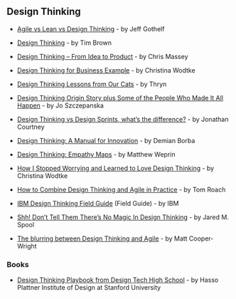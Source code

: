## Design Thinking

- [Agile vs Lean vs Design Thinking](https://medium.com/@jboogie/agile-vs-lean-vs-design-thinking-2329df8ab53c) - by Jeff Gothelf

- [Design Thinking](https://hbr.org/2008/06/design-thinking) - by Tim Brown

- [Design Thinking – From Idea to Product](https://www.mindtheproduct.com/2017/01/design-thinking-idea-product) - by Chris Massey

- [Design Thinking for Business Example](https://medium.com/@cwodtke/lets-take-an-example-i-have-been-a-part-of-many-many-times-a-reorg-fa4cb6e48853) - by Christina Wodtke

- [Design Thinking Lessons from Our Cats](https://hackernoon.com/design-thinking-lessons-from-our-cats-9a43fd71457a) - by Thryn

- [Design Thinking Origin Story plus Some of the People Who Made It All Happen](https://medium.com/@szczpanks/design-thinking-where-it-came-from-and-the-type-of-people-who-made-it-all-happen-dc3a05411e53) - by Jo Szczepanska

- [Design Thinking vs Design Sprints, what’s the difference?](https://medium.muz.li/design-thinking-vs-design-sprints-whats-the-difference-47f490402077) - by Jonathan Courtney

- [Design Thinking: A Manual for Innovation](https://medium.com/@demianborba/design-thinking-a-manual-for-innovation-e0576b34eff6) - by Demian Borba

- [Design Thinking: Empathy Maps](https://uxdict.io/design-thinking-empathy-map-c69ab5d6b22) - by Matthew Weprin

- [How I Stopped Worrying and Learned to Love Design Thinking](https://medium.com/@cwodtke/how-i-stopped-worrying-and-learned-to-love-design-thinking-f1142bab60e8) - by Christina Wodtke

- [How to Combine Design Thinking and Agile in Practice](https://medium.com/startup-study-group/how-to-combine-design-thinking-and-agile-in-practice-36c9fc75c6e6) - by Tom Roach

- [IBM Design Thinking Field Guide](https://www.ibm.com/developerworks/community/forums/ajax/download/a8d7bfa5-57aa-4afe-9220-d00254f78edc/a1bd823f-e1ed-4401-97e9-1e30b6e46f45/IBM%20Design%20Thinking%20Field%20Guide%20v3.3.pdf) (Field Guide) - by IBM

- [Shh! Don’t Tell Them There’s No Magic In Design Thinking](https://medium.com/ux-immersion-interactions/ssh-dont-tell-them-there-s-no-magic-in-design-thinking-b95f33867656) - by Jared M. Spool

- [The blurring between Design Thinking and Agile](https://medium.com/front-line-interaction-design/the-blurring-between-design-thinking-and-agile-ae59d14f28e3) - by Matt Cooper-Wright

### Books

- [Design Thinking Playbook from Design Tech High School](https://dschool.stanford.edu/resources/design-thinking-playbook-from-design-tech-high-school) - by Hasso Plattner Institute of Design at Stanford University
